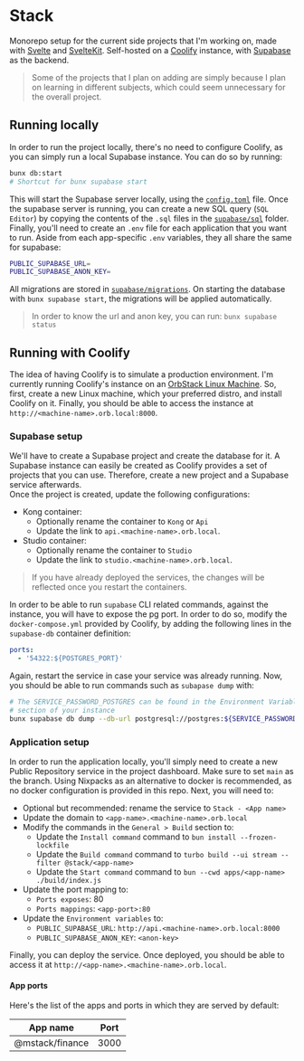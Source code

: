 # Stack

Monorepo setup for the current side projects that I'm working on, made with
[Svelte](https://svelte.dev) and [SvelteKit](https://kit.svelte.dev).
Self-hosted on a [Coolify](https://coolify.io) instance, with
[Supabase](https://supabase.com) as the backend.

> Some of the projects that I plan on adding are simply because I plan on
> learning in different subjects, which could seem unnecessary for the overall
> project.

## Running locally

In order to run the project locally, there's no need to configure Coolify, as
you can simply run a local Supabase instance. You can do so by running:

```bash
bunx db:start
# Shortcut for bunx supabase start
```

This will start the Supabase server locally, using the
[`config.toml`](./supabase/config.toml) file. Once the supabase server is
running, you can create a new SQL query (`SQL Editor`) by copying the contents
of the `.sql` files in the [`supabase/sql`](./supabase/sql) folder.  
Finally, you'll need to create an `.env` file for each application that you want
to run. Aside from each app-specific `.env` variables, they all share the same
for supabase:

```bash
PUBLIC_SUPABASE_URL=
PUBLIC_SUPABASE_ANON_KEY=
```

All migrations are stored in [`supabase/migrations`](./supabase/migrations). On
starting the database with `bunx supabase start`, the migrations will be
applied automatically.

> In order to know the url and anon key, you can run: `bunx supabase status`

## Running with Coolify

The idea of having Coolify is to simulate a production environment. I'm
currently running Coolify's instance on an [OrbStack Linux
Machine](https://docs.orbstack.dev/machines). So, first, create a new Linux
machine, which your preferred distro, and install Coolify on it. Finally, you
should be able to access the instance at `http://<machine-name>.orb.local:8000`.

### Supabase setup

We'll have to create a Supabase project and create the database for it. A
Supabase instance can easily be created as Coolify provides a set of projects
that you can use. Therefore, create a new project and a Supabase service
afterwards.  
Once the project is created, update the following configurations:

- Kong container:
  - Optionally rename the container to `Kong` or `Api`
  - Update the link to `api.<machine-name>.orb.local`.
- Studio container:
  - Optionally rename the container to `Studio`
  - Update the link to `studio.<machine-name>.orb.local`.

> If you have already deployed the services, the changes will be reflected once
> you restart the containers.

In order to be able to run `supabase` CLI related commands, against the
instance, you will have to expose the pg port. In order to do so, modify the
`docker-compose.yml` provided by Coolify, by adding the following lines in the
`supabase-db` container definition:

```yaml
ports:
  - '54322:${POSTGRES_PORT}'
```

Again, restart the service in case your service was already running. Now, you
should be able to run commands such as `subapase dump` with:

```bash
# The SERVICE_PASSWORD_POSTGRES can be found in the Environment Variables
# section of your instance
bunx supabase db dump --db-url postgresql://postgres:${SERVICE_PASSWORD_POSTGRES}@api.<machine-name>.orb.local:54322/postgres
```

### Application setup

In order to run the application locally, you'll simply need to create a new
Public Repository service in the project dashboard. Make sure to set `main` as
the branch. Using Nixpacks as an alternative to docker is recommended, as no
docker configuration is provided in this repo. Next, you will need to:

- Optional but recommended: rename the service to `Stack - <App name>`
- Update the domain to `<app-name>.<machine-name>.orb.local`
- Modify the commands in the `General > Build` section to:
  - Update the `Install command` command to `bun install --frozen-lockfile`
  - Update the `Build command` command to `turbo build --ui stream --filter @stack/<app-name>`
  - Update the `Start command` command to `bun --cwd apps/<app-name> ./build/index.js`
- Update the port mapping to:
  - `Ports exposes`: 80
  - `Ports mappings`: `<app-port>:80`
- Update the `Environment variables` to:
  - `PUBLIC_SUPABASE_URL`: `http://api.<machine-name>.orb.local:8000`
  - `PUBLIC_SUPABASE_ANON_KEY`: `<anon-key>`

Finally, you can deploy the service. Once deployed, you should be able to
access it at `http://<app-name>.<machine-name>.orb.local`.

#### App ports

Here's the list of the apps and ports in which they are served by default:

| App name        | Port |
| --------------- | ---- |
| @mstack/finance | 3000 |
